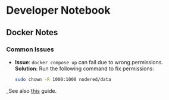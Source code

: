 # Developer Notebook

## Docker Notes

### Common Issues
- **Issue**: `docker compose up` can fail due to wrong permissions.  
  **Solution**: Run the following command to fix permissions:
  ```bash
  sudo chown -R 1000:1000 nodered/data
  
_See also [this](https://nodered.org/docs/getting-started/docker#using-a-host-directory-for-persistence-bind-mount) guide.